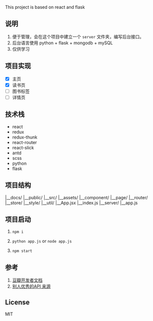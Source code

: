 This project is based on react and flask

## 说明

1. 便于管理，会在这个项目中建立一个 `server` 文件夹，编写后台接口。
2. 后台语言使用 python + flask + mongodb + mySQL
3. 仅供学习

## 项目实现

- [x] 主页
- [x] 读书页
- [ ] 图书标签
- [ ] 详情页

## 技术栈

- react
- redux
- redux-thunk
- react-router
- react-slick
- antd
- scss
- python
- flask

## 项目结构

|__docs/
|__public/
|__src/
  |__assets/
  |__component/
  |__page/
  |__router/
  |__store/
  |__style/
  |__util/
  |__App.jsx
  |__index.js
|__server/
  |__app.js


## 项目启动

1. `npm i`

2. `python app.js` or `node app.js`

3. `npm start`

## 参考

1. [豆瓣开发者文档](https://developers.douban.com/wiki/?title=guide)
2. [别人优秀的API 来源](https://github.com/jokermonn/-Api/blob/master/DoubanMovie.md)

## License

MIT
